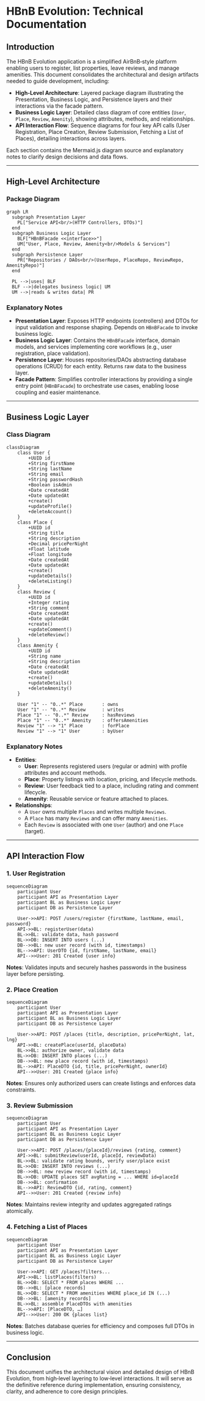 # HBnB Evolution: Technical Documentation

## Introduction

The HBnB Evolution application is a simplified AirBnB‑style platform enabling users to register, list properties, leave reviews, and manage amenities. This document consolidates the architectural and design artifacts needed to guide development, including:

- **High‑Level Architecture**: Layered package diagram illustrating the Presentation, Business Logic, and Persistence layers and their interactions via the facade pattern.
- **Business Logic Layer**: Detailed class diagram of core entities (`User`, `Place`, `Review`, `Amenity`), showing attributes, methods, and relationships.
- **API Interaction Flow**: Sequence diagrams for four key API calls (User Registration, Place Creation, Review Submission, Fetching a List of Places), detailing interactions across layers.

Each section contains the Mermaid.js diagram source and explanatory notes to clarify design decisions and data flows.

---

## High‑Level Architecture

### Package Diagram

```mermaid
graph LR
  subgraph Presentation Layer
    PL["Service API<br/>(HTTP Controllers, DTOs)"]
  end
  subgraph Business Logic Layer
    BLF["HBnBFacade <<interface>>"]
    UM["User, Place, Review, Amenity<br/>Models & Services"]
  end
  subgraph Persistence Layer
    PR["Repositories / DAOs<br/>(UserRepo, PlaceRepo, ReviewRepo, AmenityRepo)"]
  end

  PL -->|uses| BLF
  BLF -->|delegates business logic| UM
  UM -->|reads & writes data| PR

```

### Explanatory Notes

- **Presentation Layer**: Exposes HTTP endpoints (controllers) and DTOs for input validation and response shaping. Depends on `HBnBFacade` to invoke business logic.
- **Business Logic Layer**: Contains the `HBnBFacade` interface, domain models, and services implementing core workflows (e.g., user registration, place validation).
- **Persistence Layer**: Houses repositories/DAOs abstracting database operations (CRUD) for each entity. Returns raw data to the business layer.
- **Facade Pattern**: Simplifies controller interactions by providing a single entry point (`HBnBFacade`) to orchestrate use cases, enabling loose coupling and easier maintenance.

---

## Business Logic Layer

### Class Diagram

```mermaid
classDiagram
    class User {
        +UUID id
        +String firstName
        +String lastName
        +String email
        +String passwordHash
        +Boolean isAdmin
        +Date createdAt
        +Date updatedAt
        +create()
        +updateProfile()
        +deleteAccount()
    }
    class Place {
        +UUID id
        +String title
        +String description
        +Decimal pricePerNight
        +Float latitude
        +Float longitude
        +Date createdAt
        +Date updatedAt
        +create()
        +updateDetails()
        +deleteListing()
    }
    class Review {
        +UUID id
        +Integer rating
        +String comment
        +Date createdAt
        +Date updatedAt
        +create()
        +updateComment()
        +deleteReview()
    }
    class Amenity {
        +UUID id
        +String name
        +String description
        +Date createdAt
        +Date updatedAt
        +create()
        +updateDetails()
        +deleteAmenity()
    }

    User "1" -- "0..*" Place       : owns
    User "1" -- "0..*" Review      : writes
    Place "1" -- "0..*" Review     : hasReviews
    Place "1" -- "0..*" Amenity    : offersAmenities
    Review "1" --> "1" Place       : forPlace
    Review "1" --> "1" User        : byUser

```

### Explanatory Notes

- **Entities**:
    - **User**: Represents registered users (regular or admin) with profile attributes and account methods.
    - **Place**: Property listings with location, pricing, and lifecycle methods.
    - **Review**: User feedback tied to a place, including rating and comment lifecycle.
    - **Amenity**: Reusable service or feature attached to places.
- **Relationships**:
    - A `User` owns multiple `Places` and writes multiple `Reviews`.
    - A `Place` has many `Reviews` and can offer many `Amenities`.
    - Each `Review` is associated with one `User` (author) and one `Place` (target).

---

## API Interaction Flow

### 1. User Registration

```mermaid
sequenceDiagram
    participant User
    participant API as Presentation Layer
    participant BL as Business Logic Layer
    participant DB as Persistence Layer

    User->>API: POST /users/register {firstName, lastName, email, password}
    API->>BL: registerUser(data)
    BL->>BL: validate data, hash password
    BL->>DB: INSERT INTO users (...)
    DB-->>BL: new user record (with id, timestamps)
    BL-->>API: UserDTO {id, firstName, lastName, email}
    API-->>User: 201 Created {user info}

```

**Notes**: Validates inputs and securely hashes passwords in the business layer before persisting.

### 2. Place Creation

```mermaid
sequenceDiagram
    participant User
    participant API as Presentation Layer
    participant BL as Business Logic Layer
    participant DB as Persistence Layer

    User->>API: POST /places {title, description, pricePerNight, lat, lng}
    API->>BL: createPlace(userId, placeData)
    BL->>BL: authorize owner, validate data
    BL->>DB: INSERT INTO places (...)
    DB-->>BL: new place record (with id, timestamps)
    BL-->>API: PlaceDTO {id, title, pricePerNight, ownerId}
    API-->>User: 201 Created {place info}

```

**Notes**: Ensures only authorized users can create listings and enforces data constraints.

### 3. Review Submission

```mermaid
sequenceDiagram
    participant User
    participant API as Presentation Layer
    participant BL as Business Logic Layer
    participant DB as Persistence Layer

    User->>API: POST /places/{placeId}/reviews {rating, comment}
    API->>BL: submitReview(userId, placeId, reviewData)
    BL->>BL: validate rating bounds, verify user/place exist
    BL->>DB: INSERT INTO reviews (...)
    DB-->>BL: new review record (with id, timestamps)
    BL->>DB: UPDATE places SET avgRating = ... WHERE id=placeId
    DB-->>BL: confirmation
    BL-->>API: ReviewDTO {id, rating, comment}
    API-->>User: 201 Created {review info}

```

**Notes**: Maintains review integrity and updates aggregated ratings atomically.

### 4. Fetching a List of Places

```mermaid
sequenceDiagram
    participant User
    participant API as Presentation Layer
    participant BL as Business Logic Layer
    participant DB as Persistence Layer

    User->>API: GET /places?filters...
    API->>BL: listPlaces(filters)
    BL->>DB: SELECT * FROM places WHERE ...
    DB-->>BL: [place records]
    BL->>DB: SELECT * FROM amenities WHERE place_id IN (...)
    DB-->>BL: [amenity records]
    BL->>BL: assemble PlaceDTOs with amenities
    BL-->>API: [PlaceDTO, …]
    API-->>User: 200 OK {places list}

```

**Notes**: Batches database queries for efficiency and composes full DTOs in business logic.

---

## Conclusion

This document unifies the architectural vision and detailed design of HBnB Evolution, from high‑level layering to low‑level interactions. It will serve as the definitive reference during implementation, ensuring consistency, clarity, and adherence to core design principles.

